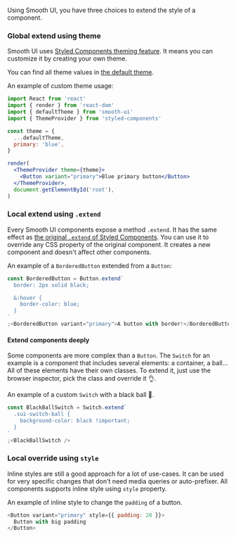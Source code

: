 Using Smooth UI, you have three choices to extend the style of a component.

### Global extend using theme

Smooth UI uses [Styled Components theming feature](https://www.styled-components.com/docs/advanced#theming). It means you can customize it by creating your own theme.

You can find all theme values in [the default theme](https://github.com/smooth-code/smooth-ui/blob/master/src/theme/defaultTheme.js).

An example of custom theme usage:

```jsx static
import React from 'react'
import { render } from 'react-dom'
import { defaultTheme } from 'smooth-ui'
import { ThemeProvider } from 'styled-components'

const theme = {
  ...defaultTheme,
  primary: 'blue',
}

render(
  <ThemeProvider theme={theme}>
    <Button variant="primary">Blue primary button</Button>
  </ThemeProvider>,
  document.getElementById('root'),
)
```

### Local extend using `.extend`

Every Smooth UI components expose a method `.extend`. It has the same effect as [the original `.extend` of Styled Components](https://www.styled-components.com/docs/api#extend). You can use it to override any CSS property of the original component. It creates a new component and doesn't affect other components.

An example of a `BorderedButton` extended from a `Button`:

```js
const BorderedButton = Button.extend`
  border: 2px solid black;

  &:hover {
    border-color: blue;
  }
`
;<BorderedButton variant="primary">A button with border!</BorderedButton>
```

#### Extend components deeply

Some components are more complex than a `Button`. The `Switch` for an example is a component that includes several elements: a container, a ball... All of these elements have their own classes. To extend it, just use the browser inspector, pick the class and override it 👌.

An example of a custom `Switch` with a black ball 🎱.

```js
const BlackBallSwitch = Switch.extend`
  .sui-switch-ball {
    background-color: black !important;
  }
`
;<BlackBallSwitch />
```

### Local override using `style`

Inline styles are still a good approach for a lot of use-cases. It can be used for very specific changes that don't need media queries or auto-prefixer. All components supports inline style using `style` property.

An example of inline style to change the `padding` of a button.

```js
<Button variant="primary" style={{ padding: 20 }}>
  Button with big padding
</Button>
```
